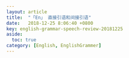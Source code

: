 ```yaml
---
layout: article
title:  "「En」 直接引语和间接引语"
date:   2018-12-25 8:06:40 +0800
key: english-grammar-speech-review-20181225
aside:
  toc: true
category: [English, EnglishGrammer]
---
```

